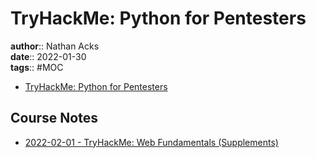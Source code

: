 # TryHackMe: Python for Pentesters

**author**:: Nathan Acks  
**date**:: 2022-01-30  
**tags**:: #MOC

* [TryHackMe: Python for Pentesters](https://tryhackme.com/room/pythonforcybersecurity)

## Course Notes

* [2022-02-01 - TryHackMe: Web Fundamentals (Supplements)](../log/2022-02-01-tryhackme-web-fundamentals-supplements.md)

